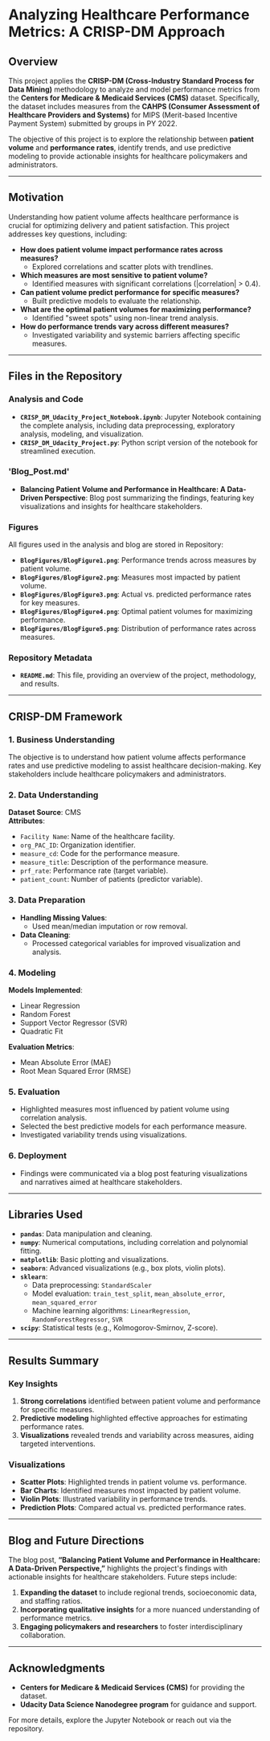 # Analyzing Healthcare Performance Metrics: A CRISP-DM Approach

## Overview
This project applies the **CRISP-DM (Cross-Industry Standard Process for Data Mining)** methodology to analyze and model performance metrics from the **Centers for Medicare & Medicaid Services (CMS)** dataset. Specifically, the dataset includes measures from the **CAHPS (Consumer Assessment of Healthcare Providers and Systems)** for MIPS (Merit-based Incentive Payment System) submitted by groups in PY 2022.

The objective of this project is to explore the relationship between **patient volume** and **performance rates**, identify trends, and use predictive modeling to provide actionable insights for healthcare policymakers and administrators.

---

## Motivation
Understanding how patient volume affects healthcare performance is crucial for optimizing delivery and patient satisfaction. This project addresses key questions, including:

- **How does patient volume impact performance rates across measures?**
  - Explored correlations and scatter plots with trendlines.
- **Which measures are most sensitive to patient volume?**
  - Identified measures with significant correlations (|correlation| > 0.4).
- **Can patient volume predict performance for specific measures?**
  - Built predictive models to evaluate the relationship.
- **What are the optimal patient volumes for maximizing performance?**
  - Identified "sweet spots" using non-linear trend analysis.
- **How do performance trends vary across different measures?**
  - Investigated variability and systemic barriers affecting specific measures.

---

## Files in the Repository
### Analysis and Code
- **`CRISP_DM_Udacity_Project_Notebook.ipynb`**: Jupyter Notebook containing the complete analysis, including data preprocessing, exploratory analysis, modeling, and visualization.
- **`CRISP_DM_Udacity_Project.py`**: Python script version of the notebook for streamlined execution.

### 'Blog_Post.md'
- **Balancing Patient Volume and Performance in Healthcare: A Data-Driven Perspective**: Blog post summarizing the findings, featuring key visualizations and insights for healthcare stakeholders.

### Figures
All figures used in the analysis and blog are stored in Repository:
- **`BlogFigures/BlogFigure1.png`**: Performance trends across measures by patient volume.
- **`BlogFigures/BlogFigure2.png`**: Measures most impacted by patient volume.
- **`BlogFigures/BlogFigure3.png`**: Actual vs. predicted performance rates for key measures.
- **`BlogFigures/BlogFigure4.png`**: Optimal patient volumes for maximizing performance.
- **`BlogFigures/BlogFigure5.png`**: Distribution of performance rates across measures.

### Repository Metadata
- **`README.md`**: This file, providing an overview of the project, methodology, and results.

---

## CRISP-DM Framework
### 1. Business Understanding
The objective is to understand how patient volume affects performance rates and use predictive modeling to assist healthcare decision-making. Key stakeholders include healthcare policymakers and administrators.

### 2. Data Understanding
**Dataset Source**: CMS  
**Attributes**:
- `Facility Name`: Name of the healthcare facility.
- `org_PAC_ID`: Organization identifier.
- `measure_cd`: Code for the performance measure.
- `measure_title`: Description of the performance measure.
- `prf_rate`: Performance rate (target variable).
- `patient_count`: Number of patients (predictor variable).

### 3. Data Preparation
- **Handling Missing Values**:
  - Used mean/median imputation or row removal.
- **Data Cleaning**:
  - Processed categorical variables for improved visualization and analysis.

### 4. Modeling
**Models Implemented**:
- Linear Regression
- Random Forest
- Support Vector Regressor (SVR)
- Quadratic Fit

**Evaluation Metrics**:
- Mean Absolute Error (MAE)
- Root Mean Squared Error (RMSE)

### 5. Evaluation
- Highlighted measures most influenced by patient volume using correlation analysis.
- Selected the best predictive models for each performance measure.
- Investigated variability trends using visualizations.

### 6. Deployment
- Findings were communicated via a blog post featuring visualizations and narratives aimed at healthcare stakeholders.

---

## Libraries Used
- **`pandas`**: Data manipulation and cleaning.
- **`numpy`**: Numerical computations, including correlation and polynomial fitting.
- **`matplotlib`**: Basic plotting and visualizations.
- **`seaborn`**: Advanced visualizations (e.g., box plots, violin plots).
- **`sklearn`**:
  - Data preprocessing: `StandardScaler`
  - Model evaluation: `train_test_split`, `mean_absolute_error`, `mean_squared_error`
  - Machine learning algorithms: `LinearRegression`, `RandomForestRegressor`, `SVR`
- **`scipy`**: Statistical tests (e.g., Kolmogorov-Smirnov, Z-score).

---

## Results Summary
### Key Insights
1. **Strong correlations** identified between patient volume and performance for specific measures.
2. **Predictive modeling** highlighted effective approaches for estimating performance rates.
3. **Visualizations** revealed trends and variability across measures, aiding targeted interventions.

### Visualizations
- **Scatter Plots**: Highlighted trends in patient volume vs. performance.
- **Bar Charts**: Identified measures most impacted by patient volume.
- **Violin Plots**: Illustrated variability in performance trends.
- **Prediction Plots**: Compared actual vs. predicted performance rates.

---

## Blog and Future Directions
The blog post, **“Balancing Patient Volume and Performance in Healthcare: A Data-Driven Perspective,”** highlights the project's findings with actionable insights for healthcare stakeholders. Future steps include:

1. **Expanding the dataset** to include regional trends, socioeconomic data, and staffing ratios.
2. **Incorporating qualitative insights** for a more nuanced understanding of performance metrics.
3. **Engaging policymakers and researchers** to foster interdisciplinary collaboration.

---

## Acknowledgments
- **Centers for Medicare & Medicaid Services (CMS)** for providing the dataset.
- **Udacity Data Science Nanodegree program** for guidance and support.

For more details, explore the Jupyter Notebook or reach out via the repository.  

